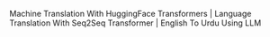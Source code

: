 Machine Translation With HuggingFace Transformers | Language Translation With Seq2Seq Transformer | English To Urdu Using LLM
